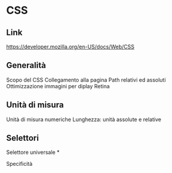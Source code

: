 # CSS

## Link
https://developer.mozilla.org/en-US/docs/Web/CSS

## Generalità
Scopo del CSS
Collegamento alla pagina
Path relativi ed assoluti 
Ottimizzazione immagini per diplay Retina

## Unità di misura
Unità di misura numeriche
Lunghezza: unità assolute e relative

## Selettori
Selettore universale *

Specificità

